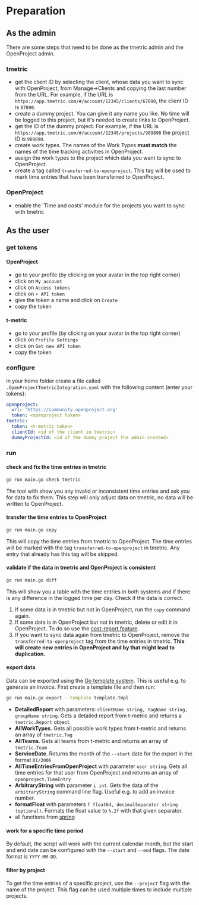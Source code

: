 # Preparation
## As the admin
There are some steps that need to be done as the tmetric admin and the OpenProject admin.

### tmetric
- get the client ID by selecting the client, whose data you want to sync with OpenProject, from Manage->Clients and copying the last number from the URL. For example, if the URL is `https://app.tmetric.com/#/account/12345/clients/67890`, the client ID is `67890`.
- create a dummy project. You can give it any name you like. No time will be logged to this project, but it's needed to create links to OpenProject.
- get the ID of the dummy project. For example, if the URL is `https://app.tmetric.com/#/account/12345/projects/989898` the project ID is `989898`.
- create work types. The names of the Work Types **must match** the names of the time tracking activities in OpenProject.
- assign the work types to the project which data you want to sync to OpenProject.
- create a tag called `transferred-to-openproject`. This tag will be used to mark time entries that have been transferred to OpenProject.

### OpenProject
- enable the 'Time and costs' module for the projects you want to sync with tmetric

## As the user
### get tokens
#### OpenProject
- go to your profile (by clicking on your avatar in the top right corner)
- click on `My account`
- click on `Access tokens`
- click on `+ API token`
- give the token a name and click on `Create`
- copy the token

#### t-metric
- go to your profile (by clicking on your avatar in the top right corner)
- click on `Profile Settings`
- click on `Get new API token`
- copy the token

### configure

in your home folder create a file called `.OpenProjectTmetricIntegration.yaml` with the following content (enter your tokens):

```yaml
openproject:
  url: 'https://community.openproject.org'
  token: <openproject token>
tmetric:
  token: <t-metric token>
  clientId: <id of the client in tmetric>
  dummyProjectId: <id of the dummy project the admin created>
```

### run

#### check and fix the time entries in tmetric
```bash
go run main.go check tmetric
```

The tool with show you any invalid or inconsistent time entries and ask you for data to fix them.
This step will only adjust data on tmetric, no data will be written to OpenProject.

#### transfer the time entries to OpenProject
```bash
go run main.go copy
```

This will copy the time entries from tmetric to OpenProject. The time entries will be marked with the tag `transferred-to-openproject` in tmetric. Any entry that already has this tag will be skipped.

#### validate if the data in tmetric and OpenProject is consistent
```bash
go run main.go diff
```
This will show you a table with the time entries in both systems and if there is any difference in the logged time per day. Check if the data is correct.

1. If some data is in tmetric but not in OpenProject, run the `copy` command again.
2. If some data is in OpenProject but not in tmetric, delete or edit it in OpenProject. To do so use the [cost-report feature](https://www.openproject.org/docs/user-guide/time-and-costs/reporting/).
3. If you want to sync data again from tmetric to OpenProject, remove the `transferred-to-openproject` tag from the time entries in tmetric. **This will create new entries in OpenProject and by that might lead to duplication.**

#### export data
Data can be exported using the [Go template system](https://pkg.go.dev/text/template). This is useful e.g. to generate an invoice.
First create a template file and then run:
    
```bash
go run main.go export --template template.tmpl
```

- **DetailedReport** with parameters: `clientName string, tagName string, groupName string`. Gets a detailed report from t-metric and returns a `tmetric.Report` object.
- **AllWorkTypes**. Gets all possible work types from t-metric and returns an array of `tmetric.Tag`
- **AllTeams**. Gets all teams from t-metric and returns an array of `tmetric.Team`
- **ServiceDate**. Returns the month of the `--start` date for the export in the format `01/2006`
- **AllTimeEntriesFromOpenProject** with parameter `user string`. Gets all time entries for that user from OpenProject and returns an array of `openproject.TimeEntry`
- **ArbitraryString** with parameter `i int`. Gets the data of the `arbitraryString` command line flag. Useful e.g. to add an invoice number.
- **formatFloat** with parameters `f float64, decimalSeparator string (optional)`. Formats the float value to `%.2f` with that given separator.
- all functions from [spring](https://masterminds.github.io/sprig/)

#### work for a specific time period
By default, the script will work with the current calendar month, but the start and end date can be configured with the `--start` and `--end` flags. The date format is `YYYY-MM-DD`.

#### filter by project
To get the time entries of a specific project, use the `--project` flag with the name of the project. This flag can be used multiple times to include multiple projects.
